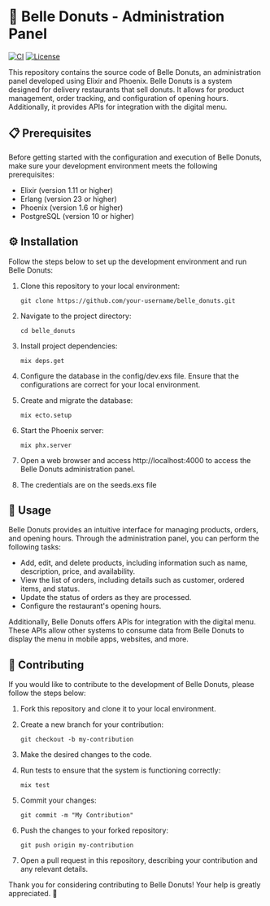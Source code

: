 # 🍩 Belle Donuts - Administration Panel

[![CI](https://github.com/daniel-leal/belle_donuts/actions/workflows/ci.yml/badge.svg)](https://github.com/daniel-leal/belle_donuts/actions/workflows/ci.yml)
[![License](https://img.shields.io/badge/License-MIT-blue.svg)](https://opensource.org/licenses/MIT)

This repository contains the source code of Belle Donuts, an administration panel developed using Elixir and Phoenix. Belle Donuts is a system designed for delivery restaurants that sell donuts. It allows for product management, order tracking, and configuration of opening hours. Additionally, it provides APIs for integration with the digital menu.

## 📋 Prerequisites

Before getting started with the configuration and execution of Belle Donuts, make sure your development environment meets the following prerequisites:

- Elixir (version 1.11 or higher)
- Erlang (version 23 or higher)
- Phoenix (version 1.6 or higher)
- PostgreSQL (version 10 or higher)

## ⚙️ Installation

Follow the steps below to set up the development environment and run Belle Donuts:

1. Clone this repository to your local environment:

   ```shell
   git clone https://github.com/your-username/belle_donuts.git
   ```

2. Navigate to the project directory:

   ```shell
   cd belle_donuts
   ```

3. Install project dependencies:

   ```shell
   mix deps.get
   ```

4. Configure the database in the config/dev.exs file. Ensure that the configurations are correct for your local environment.

5. Create and migrate the database:

   ```shell
   mix ecto.setup
   ```

6. Start the Phoenix server:

   ```shell
   mix phx.server
   ```

7. Open a web browser and access http://localhost:4000 to access the Belle Donuts administration panel.

8. The credentials are on the seeds.exs file

## 🚀 Usage

Belle Donuts provides an intuitive interface for managing products, orders, and opening hours. Through the administration panel, you can perform the following tasks:

- Add, edit, and delete products, including information such as name, description, price, and availability.
- View the list of orders, including details such as customer, ordered items, and status.
- Update the status of orders as they are processed.
- Configure the restaurant's opening hours.

Additionally, Belle Donuts offers APIs for integration with the digital menu. These APIs allow other systems to consume data from Belle Donuts to display the menu in mobile apps, websites, and more.

## 🤝 Contributing

If you would like to contribute to the development of Belle Donuts, please follow the steps below:

1. Fork this repository and clone it to your local environment.

2. Create a new branch for your contribution:

   ```shell
   git checkout -b my-contribution
   ```

3. Make the desired changes to the code.

4. Run tests to ensure that the system is functioning correctly:

   ```shell
   mix test
   ```

5. Commit your changes:

   ```shell
   git commit -m "My Contribution"
   ```

6. Push the changes to your forked repository:

   ```shell
   git push origin my-contribution
   ```

7. Open a pull request in this repository, describing your contribution and any relevant details.

Thank you for considering contributing to Belle Donuts! Your help is greatly appreciated. 💜
